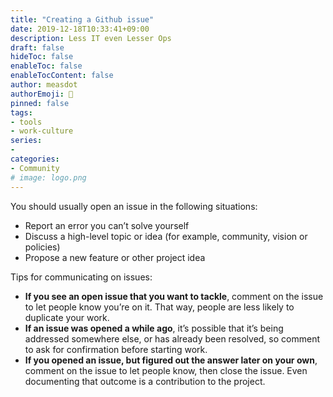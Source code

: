 ```yaml
---
title: "Creating a Github issue"
date: 2019-12-18T10:33:41+09:00
description: Less IT even Lesser Ops
draft: false
hideToc: false
enableToc: false
enableTocContent: false
author: measdot
authorEmoji: 🎅
pinned: false
tags:
- tools
- work-culture
series:
-
categories:
- Community
# image: logo.png
---
```


You should usually open an issue in the following situations:

- Report an error you can’t solve yourself
- Discuss a high-level topic or idea (for example, community, vision or policies)
- Propose a new feature or other project idea

Tips for communicating on issues:

- **If you see an open issue that you want to tackle**, comment on the issue to let people know you’re on it. That way, people are less likely to duplicate your work.
- **If an issue was opened a while ago**, it’s possible that it’s being addressed somewhere else, or has already been resolved, so comment to ask for confirmation before starting work.
- **If you opened an issue, but figured out the answer later on your own**, comment on the issue to let people know, then close the issue. Even documenting that outcome is a contribution to the project.
